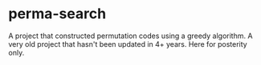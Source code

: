 perma-search
============

A project that constructed permutation codes using a greedy algorithm. A very old project that hasn't been updated in 4+ years. Here for posterity only.